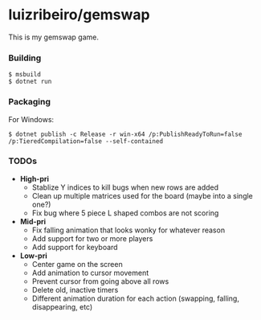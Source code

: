 # luizribeiro/gemswap

This is my gemswap game.

### Building

```
$ msbuild
$ dotnet run
```

### Packaging

For Windows:

```
$ dotnet publish -c Release -r win-x64 /p:PublishReadyToRun=false /p:TieredCompilation=false --self-contained
```

### TODOs

* **High-pri**
  * Stablize Y indices to kill bugs when new rows are added
  * Clean up multiple matrices used for the board (maybe into a single one?)
  * Fix bug where 5 piece L shaped combos are not scoring
* **Mid-pri**
  * Fix falling animation that looks wonky for whatever reason
  * Add support for two or more players
  * Add support for keyboard
* **Low-pri**
  * Center game on the screen
  * Add animation to cursor movement
  * Prevent cursor from going above all rows
  * Delete old, inactive timers
  * Different animation duration for each action (swapping, falling,
    disappearing, etc)
